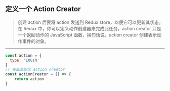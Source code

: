 ## 定义一个 Action Creator

> 创建 action 后要将 action 发送到 Redux store，以便它可以更新其状态。在 Redux 中，你可以定义动作创建器来完成此任务，action creator 只是一个返回动作的 JavaScript 函数，换句话说，action creator 创建表示动作事件的对象。

---

```js
const action = {
  type: 'LOGIN'
}
// 在此处定义 action creator
const actionCreator = () => {
    return action
}
```

